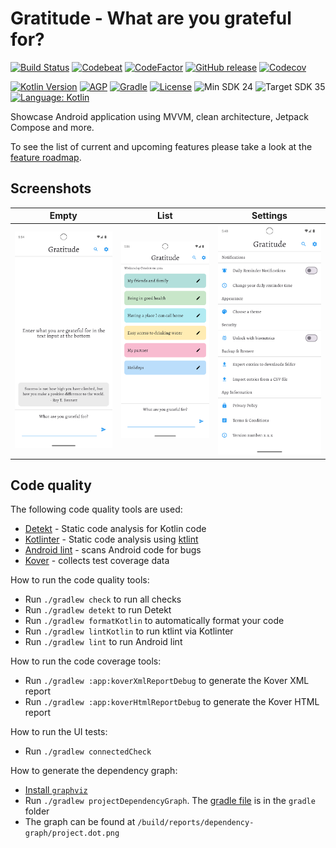 # Gratitude - What are you grateful for?

[![Build Status](https://github.com/jamiescode/gratitude/actions/workflows/build.yml/badge.svg)](https://github.com/jamiescode/gratitude/actions/workflows/build.yml)
[![Codebeat](https://codebeat.co/badges/7eae179e-dac3-47e3-a483-a5be4b9aa1ac)](https://codebeat.co/projects/github-com-jamiescode-gratitude-main)
[![CodeFactor](https://www.codefactor.io/repository/github/jamiescode/gratitude/badge)](https://www.codefactor.io/repository/github/jamiescode/gratitude)
[![GitHub release](https://img.shields.io/github/release/jamiescode/gratitude.svg?maxAge=60)](https://github.com/jamiescode/gratitude/releases)
[![Codecov](https://codecov.io/gh/jamiescode/gratitude/graph/badge.svg?token=5W75L8DUQ0)](https://codecov.io/gh/jamiescode/gratitude)

[![Kotlin Version](https://img.shields.io/badge/Kotlin-2.0.x-blue.svg)](https://kotlinlang.org)
[![AGP](https://img.shields.io/badge/AGP-8.x-blue?style=flat)](https://developer.android.com/studio/releases/gradle-plugin)
[![Gradle](https://img.shields.io/badge/Gradle-8.x-blue?style=flat)](https://gradle.org)
[![License](https://img.shields.io/github/license/jamiescode/gratitude)](https://github.com/jamiescode/gratitude/blob/main/LICENSE)
![Min SDK 24](https://img.shields.io/badge/Min%20SDK-24-839192?logo=android&logoColor=white)
![Target SDK 35](https://img.shields.io/badge/Target%20SDK-35-566573?logo=android&logoColor=white)
[![Language: Kotlin](https://img.shields.io/github/languages/top/jamiescode/gratitude.svg)](https://github.com/jamiescode/gratitude/search?l=kotlin)

Showcase Android application using MVVM, clean architecture, Jetpack Compose and more.

To see the list of current and upcoming features please take a look at the [feature roadmap](ROADMAP.md).

## Screenshots

| Empty | List | Settings |
| --- | --- | --- |
| ![Empty](.screenshots/screenshot-empty.webp) | ![List](.screenshots/screenshot-list.webp) | ![Settings](.screenshots/screenshot-settings.webp) |

## Code quality

The following code quality tools are used:

* [Detekt](https://github.com/detekt/detekt) - Static code analysis for Kotlin code
* [Kotlinter](https://github.com/jeremymailen/kotlinter-gradle) - Static code analysis using [ktlint](https://github.com/pinterest/ktlint)
* [Android lint](http://tools.android.com/tips/lint) - scans Android code for bugs
* [Kover](https://github.com/Kotlin/kotlinx-kover) - collects test coverage data

How to run the code quality tools:

* Run `./gradlew check` to run all checks
* Run `./gradlew detekt` to run Detekt
* Run `./gradlew formatKotlin` to automatically format your code
* Run `./gradlew lintKotlin` to run ktlint via Kotlinter
* Run `./gradlew lint` to run Android lint

How to run the code coverage tools:
* Run `./gradlew :app:koverXmlReportDebug` to generate the Kover XML report
* Run `./gradlew :app:koverHtmlReportDebug` to generate the Kover HTML report

How to run the UI tests:
* Run `./gradlew connectedCheck`

How to generate the dependency graph:
* [Install `graphviz`](https://graphviz.gitlab.io/download/)
* Run `./gradlew projectDependencyGraph`. The [gradle file](gradle/projectDependencyGraph.gradle) is in the `gradle` folder
* The graph can be found at `/build/reports/dependency-graph/project.dot.png`